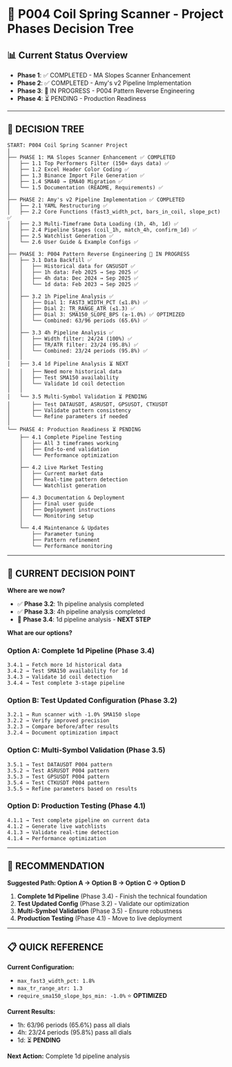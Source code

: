 # 🎯 P004 Coil Spring Scanner - Project Phases Decision Tree

## 📊 **Current Status Overview**
- **Phase 1**: ✅ COMPLETED - MA Slopes Scanner Enhancement
- **Phase 2**: ✅ COMPLETED - Amy's v2 Pipeline Implementation  
- **Phase 3**: 🔄 IN PROGRESS - P004 Pattern Reverse Engineering
- **Phase 4**: ⏳ PENDING - Production Readiness

---

## 🌳 **DECISION TREE**

```
START: P004 Coil Spring Scanner Project
│
├── PHASE 1: MA Slopes Scanner Enhancement ✅ COMPLETED
│   ├── 1.1 Top Performers Filter (150+ days data) ✅
│   ├── 1.2 Excel Header Color Coding ✅
│   ├── 1.3 Binance Import File Generation ✅
│   ├── 1.4 SMA40 → EMA40 Migration ✅
│   └── 1.5 Documentation (README, Requirements) ✅
│
├── PHASE 2: Amy's v2 Pipeline Implementation ✅ COMPLETED
│   ├── 2.1 YAML Restructuring ✅
│   ├── 2.2 Core Functions (fast3_width_pct, bars_in_coil, slope_pct) ✅
│   ├── 2.3 Multi-Timeframe Data Loading (1h, 4h, 1d) ✅
│   ├── 2.4 Pipeline Stages (coil_1h, match_4h, confirm_1d) ✅
│   ├── 2.5 Watchlist Generation ✅
│   └── 2.6 User Guide & Example Configs ✅
│
├── PHASE 3: P004 Pattern Reverse Engineering 🔄 IN PROGRESS
│   ├── 3.1 Data Backfill ✅
│   │   ├── Historical data for GNSUSDT ✅
│   │   ├── 1h data: Feb 2025 → Sep 2025 ✅
│   │   ├── 4h data: Dec 2024 → Sep 2025 ✅
│   │   └── 1d data: Feb 2023 → Sep 2025 ✅
│   │
│   ├── 3.2 1h Pipeline Analysis ✅
│   │   ├── Dial 1: FAST3_WIDTH_PCT (≤1.8%) ✅
│   │   ├── Dial 2: TR_RANGE_ATR (≤1.3) ✅
│   │   ├── Dial 3: SMA150_SLOPE_BPS (≥-1.0%) ✅ OPTIMIZED
│   │   └── Combined: 63/96 periods (65.6%) ✅
│   │
│   ├── 3.3 4h Pipeline Analysis ✅
│   │   ├── Width filter: 24/24 (100%) ✅
│   │   ├── TR/ATR filter: 23/24 (95.8%) ✅
│   │   └── Combined: 23/24 periods (95.8%) ✅
│   │
│   ├── 3.4 1d Pipeline Analysis ⏳ NEXT
│   │   ├── Need more historical data
│   │   ├── Test SMA150 availability
│   │   └── Validate 1d coil detection
│   │
│   └── 3.5 Multi-Symbol Validation ⏳ PENDING
│       ├── Test DATAUSDT, ASRUSDT, GPSUSDT, CTKUSDT
│       ├── Validate pattern consistency
│       └── Refine parameters if needed
│
└── PHASE 4: Production Readiness ⏳ PENDING
    ├── 4.1 Complete Pipeline Testing
    │   ├── All 3 timeframes working
    │   ├── End-to-end validation
    │   └── Performance optimization
    │
    ├── 4.2 Live Market Testing
    │   ├── Current market data
    │   ├── Real-time pattern detection
    │   └── Watchlist generation
    │
    ├── 4.3 Documentation & Deployment
    │   ├── Final user guide
    │   ├── Deployment instructions
    │   └── Monitoring setup
    │
    └── 4.4 Maintenance & Updates
        ├── Parameter tuning
        ├── Pattern refinement
        └── Performance monitoring
```

---

## 🎯 **CURRENT DECISION POINT**

**Where are we now?**
- ✅ **Phase 3.2**: 1h pipeline analysis completed
- ✅ **Phase 3.3**: 4h pipeline analysis completed  
- 🔄 **Phase 3.4**: 1d pipeline analysis - **NEXT STEP**

**What are our options?**

### **Option A: Complete 1d Pipeline (Phase 3.4)**
```
3.4.1 → Fetch more 1d historical data
3.4.2 → Test SMA150 availability for 1d
3.4.3 → Validate 1d coil detection
3.4.4 → Test complete 3-stage pipeline
```

### **Option B: Test Updated Configuration (Phase 3.2)**
```
3.2.1 → Run scanner with -1.0% SMA150 slope
3.2.2 → Verify improved precision
3.2.3 → Compare before/after results
3.2.4 → Document optimization impact
```

### **Option C: Multi-Symbol Validation (Phase 3.5)**
```
3.5.1 → Test DATAUSDT P004 pattern
3.5.2 → Test ASRUSDT P004 pattern  
3.5.3 → Test GPSUSDT P004 pattern
3.5.4 → Test CTKUSDT P004 pattern
3.5.5 → Refine parameters based on results
```

### **Option D: Production Testing (Phase 4.1)**
```
4.1.1 → Test complete pipeline on current data
4.1.2 → Generate live watchlists
4.1.3 → Validate real-time detection
4.1.4 → Performance optimization
```

---

## 🤔 **RECOMMENDATION**

**Suggested Path: Option A → Option B → Option C → Option D**

1. **Complete 1d Pipeline** (Phase 3.4) - Finish the technical foundation
2. **Test Updated Config** (Phase 3.2) - Validate our optimization
3. **Multi-Symbol Validation** (Phase 3.5) - Ensure robustness
4. **Production Testing** (Phase 4.1) - Move to live deployment

---

## 📋 **QUICK REFERENCE**

**Current Configuration:**
- `max_fast3_width_pct: 1.8%`
- `max_tr_range_atr: 1.3`
- `require_sma150_slope_bps_min: -1.0%` ⭐ **OPTIMIZED**

**Current Results:**
- 1h: 63/96 periods (65.6%) pass all dials
- 4h: 23/24 periods (95.8%) pass all dials
- 1d: ⏳ **PENDING**

**Next Action:** Complete 1d pipeline analysis
